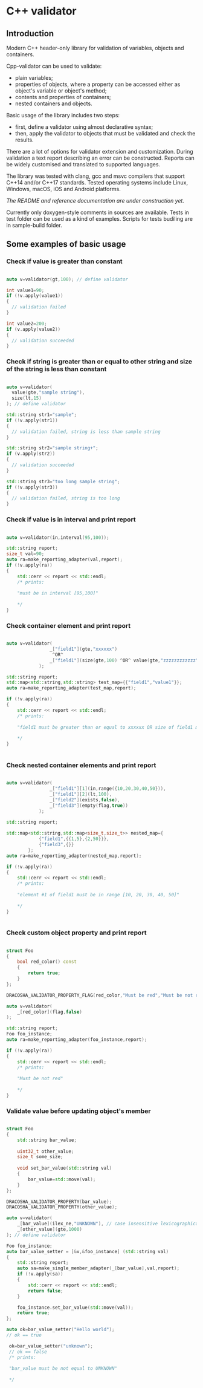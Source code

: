 # C++ validator

## Introduction

Modern C++ header-only library for validation of variables, objects and containers. 

Cpp-validator can be used to validate:
- plain variables;
- properties of objects, where a property can be accessed either as object's variable or object's method;
- contents and properties of containers;
- nested containers and objects.

Basic usage of the library includes two steps:

- first, define a validator using almost declarative syntax;
- then, apply the validator to objects that must be validated and check the results.

There are a lot of options for validator extension and customization. During validation a text report describing an error can be constructed. Reports can be widely customised and translated to supported languages.

The library was tested with clang, gcc and msvc compilers that support C++14 and/or C++17 standards. Tested operating systems include Linux, Windows, macOS, iOS and Android platforms.

_The README and reference documentation are under construction yet._

Currently only doxygen-style comments in sources are available. Tests in test folder can be used as a kind of examples. Scripts for tests budiling are in sample-build folder.

## Some examples of basic usage

### Check if value is greater than constant

```cpp

auto v=validator(gt,100); // define validator

int value1=90;
if (!v.apply(value1))
{
  // validation failed
}

int value2=200;
if (v.apply(value2))
{
  // validation succeeded
}

```

### Check if string is greater than or equal to other string and size of the string is less than constant

```cpp

auto v=validator(
  value(gte,"sample string"),
  size(lt,15)
); // define validator

std::string str1="sample";
if (!v.apply(str1))
{
  // validation failed, string is less than sample string
}

std::string str2="sample string+";
if (v.apply(str2))
{
  // validation succeeded
}

std::string str3="too long sample string";
if (!v.apply(str3))
{
  // validation failed, string is too long
}

```
### Check if value is in interval and print report

```cpp

auto v=validator(in,interval(95,100));

std::string report;
size_t val=90;
auto ra=make_reporting_adapter(val,report);
if (!v.apply(ra))
{
    std::cerr << report << std::endl; 
    /* prints:
    
    "must be in interval [95,100]"
    
    */
}

```
### Check container element and print report

```cpp

auto v=validator(
                _["field1"](gte,"xxxxxx")
                 ^OR^
                _["field1"](size(gte,100) ^OR^ value(gte,"zzzzzzzzzzzz"))
            );

std::string report;
std::map<std::string,std::string> test_map={{"field1","value1"}};
auto ra=make_reporting_adapter(test_map,report);

if (!v.apply(ra))
{
    std::cerr << report << std::endl;
    /* prints:
    
    "field1 must be greater than or equal to xxxxxx OR size of field1 must be greater than or equal to 100 OR field1 must be greater than or equal to zzzzzzzzzzzz"
    
    */    
}
    
```

### Check nested container elements and print report

```cpp

auto v=validator(
                _["field1"][1](in,range({10,20,30,40,50})),
                _["field1"][2](lt,100),
                _["field2"](exists,false),
                _["field3"](empty(flag,true))
            );
                
std::string report;

std::map<std::string,std::map<size_t,size_t>> nested_map={
            {"field1",{{1,5},{2,50}}},
            {"field3",{}}
        };
auto ra=make_reporting_adapter(nested_map,report);

if (!v.apply(ra))
{
    std::cerr << report << std::endl;
    /* prints:
    
    "element #1 of field1 must be in range [10, 20, 30, 40, 50]"
    
    */
}
    
```

### Check custom object property and print report

```cpp

struct Foo
{
    bool red_color() const
    {
        return true;
    }
};

DRACOSHA_VALIDATOR_PROPERTY_FLAG(red_color,"Must be red","Must be not red");

auto v=validator(
    _[red_color](flag,false)
);

std::string report;
Foo foo_instance;
auto ra=make_reporting_adapter(foo_instance,report);

if (!v.apply(ra))
{
    std::cerr << report << std::endl;
    /* prints:
    
    "Must be not red"
    
    */
}

```

### Validate value before updating object's member

```cpp

struct Foo
{
    std::string bar_value;
    
    uint32_t other_value;
    size_t some_size;
    
    void set_bar_value(std::string val)
    {
        bar_value=std::move(val);
    }
};

DRACOSHA_VALIDATOR_PROPERTY(bar_value);
DRACOSHA_VALIDATOR_PROPERTY(other_value);

auto v=validator(
    _[bar_value](ilex_ne,"UNKNOWN"), // case insensitive lexicographical not equal
    _[other_value](gte,1000)
); // define validator

Foo foo_instance;
auto bar_value_setter = [&v,&foo_instance] (std::string val)
{
    std::string report;
    auto sa=make_single_member_adapter(_[bar_value],val,report);
    if (!v.apply(sa))
    {
        std::cerr << report << std::endl;
        return false;
    }

    foo_instance.set_bar_value(std::move(val));
    return true;
};

auto ok=bar_value_setter("Hello world");
// ok == true

 ok=bar_value_setter("unknown");
 // ok == false
 /* prints:
 
 "bar_value must be not equal to UNKNOWN"
 
 */
```

